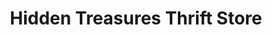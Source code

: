 ---
title: "Hidden Treasures Thrift Store"
url: /fallbrook/hidden-treasures-thrift-store/
shop: Gebrauchtwaren
---